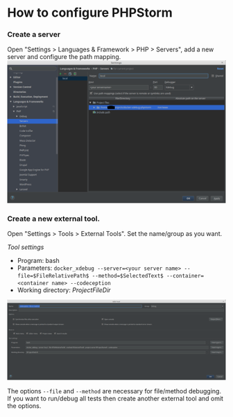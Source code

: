 # How to configure PHPStorm

### Create a server
Open "Settings > Languages & Framework > PHP > Servers", add a new server and configure the path mapping.
![PHPStorm Servers](php-servers.png)

### Create a new external tool.
Open "Settings > Tools > External Tools".
Set the name/group as you want.

_Tool settings_
- Program: bash
- Parameters: `docker_xdebug --server=<your server name> --file=$FileRelativePath$ --method=$SelectedText$ --container=<container name> --codeception`
- Working directory: $ProjectFileDir$

![external tool](external-tool.png)

The options `--file` and `--method` are necessary for file/method debugging.
If you want to run/debug all tests then create another external tool and omit the options.